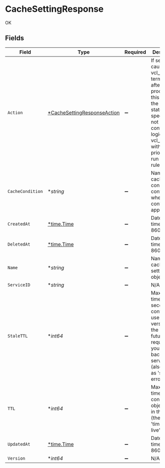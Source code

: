 # CacheSettingResponse

OK


## Fields

| Field                                                                                                                                                                                                     | Type                                                                                                                                                                                                      | Required                                                                                                                                                                                                  | Description                                                                                                                                                                                               | Example                                                                                                                                                                                                   |
| --------------------------------------------------------------------------------------------------------------------------------------------------------------------------------------------------------- | --------------------------------------------------------------------------------------------------------------------------------------------------------------------------------------------------------- | --------------------------------------------------------------------------------------------------------------------------------------------------------------------------------------------------------- | --------------------------------------------------------------------------------------------------------------------------------------------------------------------------------------------------------- | --------------------------------------------------------------------------------------------------------------------------------------------------------------------------------------------------------- |
| `Action`                                                                                                                                                                                                  | [*CacheSettingResponseAction](../../models/shared/cachesettingresponseaction.md)                                                                                                                          | :heavy_minus_sign:                                                                                                                                                                                        | If set, will cause vcl_fetch to terminate after processing this rule with the return state specified. If not set, other configuration logic in vcl_fetch with a lower priority will run after this rule.<br/> |                                                                                                                                                                                                           |
| `CacheCondition`                                                                                                                                                                                          | **string*                                                                                                                                                                                                 | :heavy_minus_sign:                                                                                                                                                                                        | Name of the cache condition controlling when this configuration applies.                                                                                                                                  | null                                                                                                                                                                                                      |
| `CreatedAt`                                                                                                                                                                                               | [*time.Time](https://pkg.go.dev/time#Time)                                                                                                                                                                | :heavy_minus_sign:                                                                                                                                                                                        | Date and time in ISO 8601 format.                                                                                                                                                                         | 2020-04-09T18:14:30Z                                                                                                                                                                                      |
| `DeletedAt`                                                                                                                                                                                               | [*time.Time](https://pkg.go.dev/time#Time)                                                                                                                                                                | :heavy_minus_sign:                                                                                                                                                                                        | Date and time in ISO 8601 format.                                                                                                                                                                         | 2020-04-09T18:14:30Z                                                                                                                                                                                      |
| `Name`                                                                                                                                                                                                    | **string*                                                                                                                                                                                                 | :heavy_minus_sign:                                                                                                                                                                                        | Name for the cache settings object.                                                                                                                                                                       | test-cache-setting                                                                                                                                                                                        |
| `ServiceID`                                                                                                                                                                                               | **string*                                                                                                                                                                                                 | :heavy_minus_sign:                                                                                                                                                                                        | N/A                                                                                                                                                                                                       | SU1Z0isxPaozGVKXdv0eY                                                                                                                                                                                     |
| `StaleTTL`                                                                                                                                                                                                | **int64*                                                                                                                                                                                                  | :heavy_minus_sign:                                                                                                                                                                                        | Maximum time in seconds to continue to use a stale version of the object if future requests to your backend server fail (also known as 'stale if error').                                                 |                                                                                                                                                                                                           |
| `TTL`                                                                                                                                                                                                     | **int64*                                                                                                                                                                                                  | :heavy_minus_sign:                                                                                                                                                                                        | Maximum time to consider the object fresh in the cache (the cache 'time to live').                                                                                                                        |                                                                                                                                                                                                           |
| `UpdatedAt`                                                                                                                                                                                               | [*time.Time](https://pkg.go.dev/time#Time)                                                                                                                                                                | :heavy_minus_sign:                                                                                                                                                                                        | Date and time in ISO 8601 format.                                                                                                                                                                         | 2020-04-09T18:14:30Z                                                                                                                                                                                      |
| `Version`                                                                                                                                                                                                 | **int64*                                                                                                                                                                                                  | :heavy_minus_sign:                                                                                                                                                                                        | N/A                                                                                                                                                                                                       | 1                                                                                                                                                                                                         |